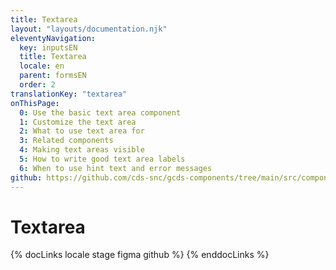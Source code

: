 ```yaml
---
title: Textarea
layout: "layouts/documentation.njk"
eleventyNavigation:
  key: inputsEN
  title: Textarea
  locale: en
  parent: formsEN
  order: 2
translationKey: "textarea"
onThisPage:
  0: Use the basic text area component
  1: Customize the text area
  2: What to use text area for
  3: Related components
  4: Making text areas visible
  5: How to write good text area labels
  6: When to use hint text and error messages
github: https://github.com/cds-snc/gcds-components/tree/main/src/components/gcds-textarea
---
```


# Textarea

{% docLinks locale stage figma github %}
{% enddocLinks %}
